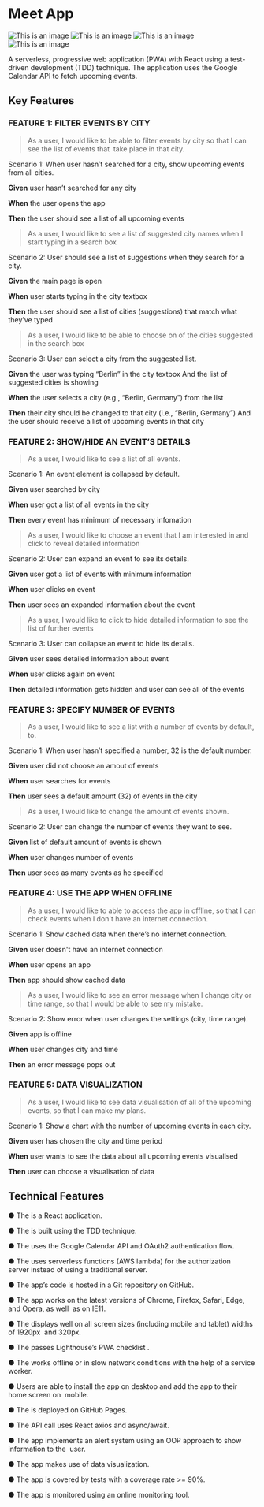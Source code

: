 # Meet App

![This is an image](welcome.png) ![This is an image](meetapp.png) ![This is an image](eventlistopen.png) ![This is an image](search.png) 

A serverless, progressive web application (PWA) with React using a test-driven development (TDD) technique. The application uses the Google Calendar API to fetch upcoming events.
## Key Features

### FEATURE 1: FILTER EVENTS BY CITY

> As  a  user,  I  would  like  to  be  able  to  filter  events  by  city  so  that  I  can  see  the  list  of  events  that  take  place  in  that  city.  

Scenario 1: When user hasn’t searched for a city, show upcoming events from all cities.


**Given** user hasn’t searched for any city

**When** the user opens the app

**Then** the user should see a list of all upcoming events


> As a user, I would like to see a list of suggested city names when I start typing in a search box

Scenario 2: User should see a list of suggestions when they search for a city.


**Given** the main page is open

**When** user starts typing in the city textbox

**Then** the user should see a list of cities (suggestions) that match what they’ve typed


> As a user, I would like to be able to choose on of the cities suggested in the search box

Scenario 3: User can select a city from the suggested list.

**Given** the user was typing “Berlin” in the city textbox
And the list of suggested cities is showing

**When** the user selects a city (e.g., “Berlin, Germany”) from the list

**Then** their city should be changed to that city (i.e., “Berlin, Germany”)
And the user should receive a list of upcoming events in that city

### FEATURE 2: SHOW/HIDE AN EVENT’S DETAILS

> As a user, I would like to see a list of all events.

Scenario 1: An event element is collapsed by default.

**Given** user searched by city

**When** user got a list of all events in the city

**Then** every event has minimum of necessary infomation

> As a user, I would like to choose an event that I am interested in and click to reveal detailed information

Scenario 2: User can expand an event to see its details.

**Given** user got a list of events with minimum information

**When** user clicks on event

**Then** user sees an expanded information about the event

> As a user, I would like to click to hide detailed information to see the list of further events

Scenario 3: User can collapse an event to hide its details.

**Given** user sees detailed information about event

**When** user clicks again on event

**Then** detailed information gets hidden and user can see all of the events

### FEATURE 3: SPECIFY NUMBER OF EVENTS

> As a user, I would like to see a list with a number of events by default, to.

Scenario 1: When user hasn’t specified a number, 32 is the default number.

**Given** user did not choose an amout of events

**When** user searches for events

**Then** user sees a default amount (32) of events in the city

> As a user, I would like to change the amount of events shown.

Scenario 2: User can change the number of events they want to see.

**Given** list of default amount of events is shown

**When** user changes number of events

**Then** user sees as many events as he specified

### FEATURE 4: USE THE APP WHEN OFFLINE

> As a user, I would like to able to access the app in offline, so that I can check events when I don't have an internet connection.

Scenario 1: Show cached data when there’s no internet connection.

**Given** user doesn't have an internet connection

**When** user opens an app

**Then** app should show cached data

> As a user, I would like to see an error message when I change city or time range, so that I would be able to see my mistake.

Scenario 2: Show error when user changes the settings (city, time range).

**Given** app is offline

**When** user changes city and time

**Then** an error message pops out

### FEATURE 5: DATA VISUALIZATION

> As a user, I would like to see data visualisation of all of the upcoming events, so that I can make my plans.

Scenario 1: Show a chart with the number of upcoming events in each city.

**Given** user has chosen the city and time period

**When** user wants to see the data about all upcoming events visualised

**Then** user can choose a visualisation of data

## Technical Features

● The is a React application. 

● The is built using the TDD technique.  

● The uses the Google Calendar API and OAuth2 authentication flow.

● The uses serverless functions (AWS  lambda) for the authorization server instead of using a traditional server.  

● The  app’s  code  is  hosted  in  a  Git  repository  on  GitHub.  

● The  app  works  on  the  latest  versions  of  Chrome,  Firefox,  Safari,  Edge,  and  Opera,  as  well  as  on  IE11. 

● The  displays  well  on  all  screen  sizes  (including  mobile  and  tablet)  widths  of  1920px  and  320px.  

● The  passes  Lighthouse’s  PWA  checklist .  

● The  works  offline  or  in  slow  network  conditions  with  the  help  of  a  service  worker.

● Users  are  able  to  install  the  app  on  desktop  and  add  the  app  to  their  home  screen  on  mobile.  

● The  is  deployed  on  GitHub  Pages.  

● The  API  call  uses  React  axios  and  async/await.  

● The  app  implements  an  alert  system  using  an  OOP  approach  to  show  information  to  the  user. 

● The  app  makes  use  of  data  visualization.  

● The  app  is  covered  by  tests  with  a  coverage  rate  >=  90%.  

● The  app  is  monitored  using  an  online  monitoring  tool.
